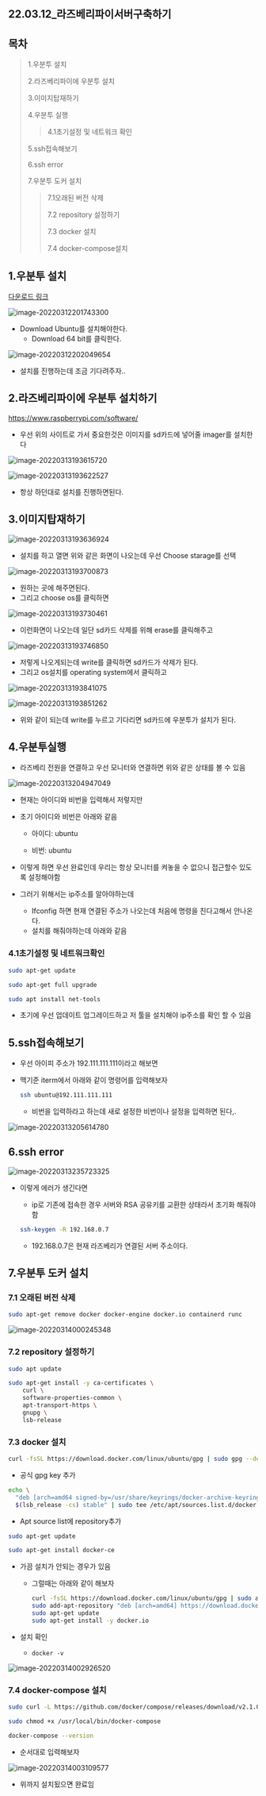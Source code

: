## 22.03.12_라즈베리파이서버구축하기

## 목차

> 1.우분투 설치
>
> 2.라즈베리파이에 우분투 설치
>
> 3.이미지탑재하기
>
> 4.우분투 실행
>
> > 4.1초기설정 및 네트워크 확인
>
> 5.ssh접속해보기
>
> 6.ssh error
>
> 7.우분투 도커 설치
>
> > 7.1오래된 버전 삭제
> >
> > 7.2 repository 설정하기
> >
> > 7.3 docker 설치
> >
> > 7.4 docker-compose설치

## 1.우분투 설치

[다운로드 링크](https://ubuntu.com/download/raspberry-pi)

![image-20220312201743300](22.03.12_라즈베리파이서버구축하기.assets/image-20220312201743300.png)

- Download Ubuntu를 설치해야한다.
  - Download 64 bit를 클릭한다.

![image-20220312202049654](22.03.12_라즈베리파이서버구축하기.assets/image-20220312202049654.png)

- 설치를 진행하는데 조금 기다려주자..

## 2.라즈베리파이에 우분투 설치하기

https://www.raspberrypi.com/software/

- 우선 위의 사이트로 가서 중요한것은 이미지를 sd카드에 넣어줄 imager를 설치한다

![image-20220313193615720](22.03.12_라즈베리파이서버구축하기.assets/image-20220313193615720.png)

![image-20220313193622527](22.03.12_라즈베리파이서버구축하기.assets/image-20220313193622527.png)

- 항상 하던대로 설치를 진행하면된다.

## 3.이미지탑재하기

![image-20220313193636924](22.03.12_라즈베리파이서버구축하기.assets/image-20220313193636924.png)

- 설치를 하고 열면 위와 같은 화면이 나오는데 우선 Choose starage를 선택

![image-20220313193700873](22.03.12_라즈베리파이서버구축하기.assets/image-20220313193700873.png)

- 원하는 곳에 해주면된다.
- 그리고 choose os를 클릭하면

![image-20220313193730461](22.03.12_라즈베리파이서버구축하기.assets/image-20220313193730461.png)

- 이런화면이 나오는데 일단 sd카드 삭제를 위해 erase를 클릭해주고

![image-20220313193746850](22.03.12_라즈베리파이서버구축하기.assets/image-20220313193746850.png)

- 저렇게 나오게되는데 write를 클릭하면 sd카드가 삭제가 된다.
- 그리고 os설치를 operating system에서 클릭하고 

![image-20220313193841075](22.03.12_라즈베리파이서버구축하기.assets/image-20220313193841075.png)

![image-20220313193851262](22.03.12_라즈베리파이서버구축하기.assets/image-20220313193851262.png)

- 위와 같이 되는데 write를 누르고 기다리면 sd카드에 우분투가 설치가 된다.

## 4.우분투실행

- 라즈베리 전원을 연결하고 우선 모니터와 연결하면 위와 같은 상태를 볼 수 있음

![image-20220313204947049](22.03.12_라즈베리파이서버구축하기.assets/image-20220313204947049.png)

- 현재는 아이디와 비번을 입력해서 저렇지만

- 초기 아이디와 비번은 아래와 같음

  - 아이디: ubuntu

  - 비번: ubuntu

- 이렇게 하면 우선 완료인데 우리는 항상 모니터를 켜놓을 수 없으니 접근할수 있도록 설정해야함

- 그러기 위해서는 ip주소를 알아야하는데

  - Ifconfig 하면 현재 연결된 주소가 나오는데 처음에 명령을 친다고해서 안나온다.
  - 설치를 해줘야하는데 아래와 같음

### 4.1초기설정 및 네트워크확인

```sh
sudo apt-get update

sudo apt-get full upgrade

sudo apt install net-tools
```

- 초기에 우선 업데이트 업그레이드하고 저 툴을 설치해야 ip주소를 확인 할 수 있음

## 5.ssh접속해보기

- 우선 아이피 주소가 192.111.111.111이라고 해보면

- 맥기준 iterm에서 아래와 같이 명령어를 입력해보자

  ```sh
  ssh ubuntu@192.111.111.111
  ```

  - 비번을 입력하라고 하는데 새로 설정한 비번이나 설정을 입력하면 된다,.



![image-20220313205614780](22.03.12_라즈베리파이서버구축하기.assets/image-20220313205614780.png)

## 6.ssh error

![image-20220313235723325](22.03.12_라즈베리파이서버구축하기.assets/image-20220313235723325.png)

- 이렇게 에러가 생긴다면 

  - ip로 기존에 접속한 경우 서버와 RSA 공유키를 교환한 상태라서 초기화 해줘야함

  ```sh
  ssh-keygen -R 192.168.0.7
  ```

  - 192.168.0.7은 현재 라즈베리가 연결된 서버 주소이다.

## 7.우분투 도커 설치

### 7.1 오래된 버전 삭제

```sh
sudo apt-get remove docker docker-engine docker.io containerd runc
```

![image-20220314000245348](22.03.12_라즈베리파이서버구축하기.assets/image-20220314000245348.png)

### 7.2 repository 설정하기

```sh
sudo apt update

sudo apt-get install -y ca-certificates \ 
    curl \
    software-properties-common \
    apt-transport-https \
    gnupg \
    lsb-release
```

### 7.3 docker 설치

```sh
curl -fsSL https://download.docker.com/linux/ubuntu/gpg | sudo gpg --dearmor -o /usr/share/keyrings/docker-archive-keyring.gpg
```

- 공식 gpg key 추가

```sh
echo \
  "deb [arch=amd64 signed-by=/usr/share/keyrings/docker-archive-keyring.gpg] https://download.docker.com/linux/ubuntu \
  $(lsb_release -cs) stable" | sudo tee /etc/apt/sources.list.d/docker.list > /dev/null
```

- Apt source list에 repository추가

```sh
sudo apt-get update

sudo apt-get install docker-ce
```

- 가끔 설치가 안되는 경우가 있음

  - 그럴때는 아래와 같이 해보자

    ```sh
    curl -fsSL https://download.docker.com/linux/ubuntu/gpg | sudo apt-key add -
    sudo add-apt-repository "deb [arch=amd64] https://download.docker.com/linux/ubuntu $(lsb_release -cs) stable"
    sudo apt-get update
    sudo apt-get install -y docker.io
    ```

- 설치 확인

  - `docker -v`

![image-20220314002926520](22.03.12_라즈베리파이서버구축하기.assets/image-20220314002926520.png)

### 7.4 docker-compose 설치

```sh
sudo curl -L https://github.com/docker/compose/releases/download/v2.1.0/docker-compose-`uname -s`-`uname -m` -o /usr/local/bin/docker-compose

sudo chmod +x /usr/local/bin/docker-compose

docker-compose --version
```

- 순서대로 입력해보자

![image-20220314003109577](22.03.12_라즈베리파이서버구축하기.assets/image-20220314003109577.png)

- 위까지 설치됬으면 완료임
